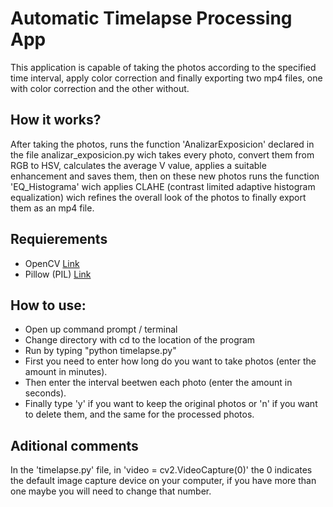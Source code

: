 # Automatic Timelapse Processing App

This application is capable of taking the photos according to the specified time interval, apply color correction and finally exporting two mp4 files, one with color correction and the other without.

## How it works?

After taking the photos, runs the function 'AnalizarExposicion' declared in the file analizar_exposicion.py wich takes every photo, convert them from RGB to HSV, calculates the average V value, applies a suitable enhancement and saves them, then on these new photos runs the function 'EQ_Histograma' wich applies CLAHE (contrast limited adaptive histogram equalization) wich refines the overall look of the photos to finally export them as an mp4 file.

## Requierements

* OpenCV  [Link](https://opencv.org/)
* Pillow (PIL) [Link](https://python-pillow.org/)

## How to use:

* Open up command prompt / terminal
* Change directory with cd to the location of the program 
* Run by typing "python timelapse.py"
* First you need to enter how long do you want to take photos (enter the amount in minutes).
* Then enter the interval beetwen each photo (enter the amount in seconds).
* Finally type 'y' if you want to keep the original photos or 'n' if you want to delete them, and the same for the processed photos.

## Aditional comments

In the 'timelapse.py' file, in 'video = cv2.VideoCapture(0)'  the 0 indicates the default image capture device on your computer, if you have more than one maybe you will need to change that number.
